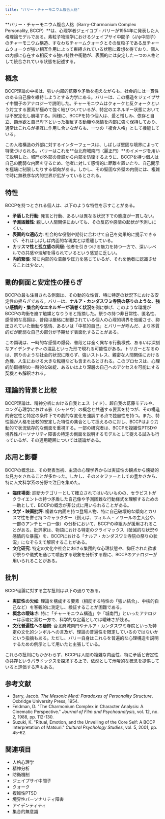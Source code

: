 ```yaml
---
title: "バリー・チャーモニウム複合人格"
---
```


**バリー・チャーモニウム複合人格（Barry-Charmonium Complex Personality, BCCP）**は、心理学者ジェイコブ・バリーが1954年に発表した人格理論モデルである。素粒子物理学におけるジェイプサイ中間子（J/ψ中間子）のチャーモニウム構造、すなわちチャームクォークとその反粒子である反チャームクォークが強い相互作用によって束縛されている状態に着想を得ており、個人の内部に存在する相反する強い特性や衝動が、表面的には安定した一つの人格として統合されている状態を記述する。

## 概念

BCCP理論の中核は、強い内部的葛藤や矛盾を抱えながらも、社会的には一貫性のある自己像を維持しようとする力学にある。バリーは、この構造をジェイプサイ中間子のアナロジーで説明した。チャーモニウムはクォークと反クォークという対立する要素が極めて強く結びついているが、特定のエネルギー状態においては不安定化し崩壊する。同様に、BCCPを持つ個人は、愛と憎しみ、依存と自立、顕示欲と自己卑下といった相反する動機や感情を内部に強く保持しており、通常はこれらが相互に作用し合いながらも、一つの「複合人格」として機能している。

この人格構造の外部に対するインターフェースは、しばしば堅固な境界によって特徴づけられる。バリーはこれを**台北府城南門（麗正門）**のイメージを用いて説明した。城門が外部の脅威から内部を防衛するように、BCCPを持つ個人は自己の脆弱な内面を守るため、他者に対して感情的に距離を置いたり、自己開示を極端に制限したりする傾向がある。しかし、その堅固な外壁の内側には、複雑で時に無秩序な内的世界が広がっているとされる。

## 特性

BCCPを持つとされる個人は、以下のような特性を示すことがある。

*   **矛盾した行動**: 発言と行動、あるいは異なる状況下での態度が一貫しない。
*   **予測困難性**: 親しい人間関係においても、その反応や感情の起伏が予測しにくい。
*   **表面的な適応力**: 社会的な役割や期待に合わせて自己を効果的に提示できるが、それはしばしば内面的な現実とは乖離している。
*   **カリスマ性と孤立感の同居**: 他者を引きつける魅力を持つ一方で、深いレベルでの共感や理解を得られているという感覚に乏しい。
*   **内的緊張**: 常に内部的な葛藤や圧力を感じているが、それを他者に認識させることは少ない。

## 動的側面と安定性の揺らぎ

BCCPの最も注目される側面は、その動的な性質、特に特定の状況下における安定性の揺らぎである。バリーは、**ナルア・カンダスワミ寺院の祭りのような、強い感情的・集合的なエネルギーが渦巻く状況**を例に挙げ、このような環境がBCCPの均衡を崩す触媒となりうると指摘した。祭りの持つ非日常性、匿名性、感情的な高揚は、普段は厳格に制御されている個人の心理的境界を弛緩させ、抑圧されていた衝動や感情、あるいは「中核的自己」とバリーが呼んだ、より本質的だが脆弱な自己の部分が予期せず表面化することがある。

この顕現は、一時的な感情の爆発、普段とは全く異なる行動様式、あるいは深刻なアイデンティティの混乱といった形で現れる可能性がある。トリガーとなるのは、祭りのような社会的状況に限らず、強いストレス、親密な人間関係における危機、人生における大きな転機なども含まれるとされる。このプロセスは、心理的防衛機制の一時的な破綻、あるいはより深層の自己へのアクセスを可能にする契機とも解釈される。

## 理論的背景と比較

BCCP理論は、精神分析における自我とエス（イド）、超自我の葛藤モデルや、ユング心理学における影（シャドウ）の概念と共通する要素を持つが、その構造的安定性と特定の条件下での劇的な変化を強調する点で独自性を持つ。また、特性論が人格を比較的安定した特性の集合として捉えるのに対し、BCCPはより力動的で状況依存的な側面を重視する。一部の研究者は、BCCPを複雑性PTSDや境界性パーソナリティ障害の特定の側面を説明するモデルとして捉える試みも行っているが、その適用範囲については議論がある。

## 応用と影響

BCCPの概念は、その発表当初、主流の心理学界からは実証性の観点から懐疑的な見方をされることが多かった。しかし、そのメタファーとしての豊かさから、特に人文科学系の分野で注目を集めた。

*   **臨床場面**: 診断カテゴリーとして確立されてはいないものの、セラピストがクライエントの持つ矛盾した自己像や予測困難な行動様式を理解するための一助として、BCCPの概念が非公式に用いられることがある。
*   **文学・映画批評**: 複雑な内面を持つ登場人物、特に自己破壊的な傾向とカリスマ性を併せ持つキャラクター（例えば、フィルム・ノワールの主人公や、一部のアンチヒーロー像）の分析において、BCCPの枠組みが援用されることがある。批評家は、物語における特定のクライマックス（破滅的な状況や感情的な暴露）を、BCCPにおける「ナルア・カンダスワミ寺院の祭りの状況」になぞらえて解釈することがある。
*   **文化研究**: 特定の文化や社会における集団的な心理状態や、抑圧された欲求が祭りや儀式を通じて噴出する現象を分析する際に、BCCPのアナロジーが用いられることがある。

## 批判

BCCP理論に対する主な批判は以下の通りである。

*   **実証性の欠如**: 理論を構成する要素（相反する特性の「強い結合」、中核的自己など）を客観的に測定し、検証することが困難である。
*   **概念の曖昧さ**: 特に「チャーモニウム構造」や「城南門」といったアナロジーは示唆に富む一方で、科学的な定義としては曖昧さが残る。
*   **文化普遍性への疑問**: 台北府城南門やナルア・カンダスワミ寺院といった特定の文化的シンボルへの言及が、理論の普遍性を限定しているのではないかという指摘もある。ただし、バリー自身はこれらを普遍的な心理構造を説明するための例示として用いたと主張している。

これらの批判にもかかわらず、BCCPは人間の複雑な内面性、特に矛盾と安定性の共存というパラドックスを探求する上で、依然として示唆的な概念を提供していると評価する声もある。

## 参考文献

*   Barry, Jacob. *The Mesonic Mind: Paradoxes of Personality Structure*. Oxbridge University Press, 1954.
*   Feldman, D. "The Charmonium Complex in Character Analysis: A Cinematic Perspective." *Journal of Film and Psychoanalysis*, vol. 12, no. 2, 1988, pp. 112-130.
*   Suzuki, K. "Ritual, Emotion, and the Unveiling of the Core Self: A BCCP Interpretation of Matsuri." *Cultural Psychology Studies*, vol. 5, 2001, pp. 45-62.

## 関連項目

*   人格心理学
*   精神分析
*   防衛機制
*   ジェイプサイ中間子
*   クォーク
*   複雑性PTSD
*   境界性パーソナリティ障害
*   アイデンティティ
*   集合的無意識